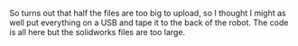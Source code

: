 So turns out that half the files are too big to upload, so I thought I might as well put everything on a USB and tape it to the back of the robot. The code is all here but the solidworks files are too large. 
